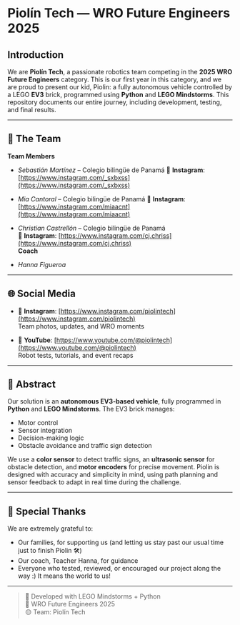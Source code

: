 # Piolín Tech — WRO Future Engineers 2025

## Introduction  
We are **Piolín Tech**, a passionate robotics team competing in the **2025 WRO Future Engineers** category. This is our first year in this category, and we are proud to present our kid, Piolin: a fully autonomous vehicle controlled by a LEGO **EV3** brick, programmed using **Python** and **LEGO Mindstorms**. This repository documents our entire journey, including development, testing, and final results.

---

## 👥 The Team

**Team Members**
- *Sebastián Martínez* – Colegio bilingüe de Panamá
        📸 **Instagram**: [https://www.instagram.com/_sxbxss](https://www.instagram.com/_sxbxss)
  
- *Mia Cantoral* – Colegio bilingüe de Panamá
      📸 **Instagram**: [https://www.instagram.com/miaacnt](https://www.instagram.com/miaacnt)
  
- *Christian Castrellón* – Colegio bilingüe de Panamá  
      📸 **Instagram**: [https://www.instagram.com/cj.chriss](https://www.instagram.com/cj.chriss)  
**Coach**
- *Hanna Figueroa*  

---

## 🌐 Social Media  

- 📸 **Instagram**: [https://www.instagram.com/piolintech](https://www.instagram.com/piolintech)  
  Team photos, updates, and WRO moments

- 🎥 **YouTube**: [https://www.youtube.com/@piolintech](https://www.youtube.com/@piolintech)  
  Robot tests, tutorials, and event recaps

---

## 🧠 Abstract  
Our solution is an **autonomous EV3-based vehicle**, fully programmed in **Python** and **LEGO Mindstorms**. The EV3 brick manages:
- Motor control  
- Sensor integration  
- Decision-making logic  
- Obstacle avoidance and traffic sign detection

We use a **color sensor** to detect traffic signs, an **ultrasonic sensor** for obstacle detection, and **motor encoders** for precise movement. Piolin is designed with accuracy and simplicity in mind, using path planning and sensor feedback to adapt in real time during the challenge.

---

## 🙏 Special Thanks  

We are extremely grateful to:
- Our families, for supporting us (and letting us stay past our usual time just to finish Piolin 🛠️)
- Our coach, Teacher Hanna, for guidance
- Everyone who tested, reviewed, or encouraged our project along the way :) It means the world to us!

---

> 🔧 Developed with LEGO Mindstorms + Python  
> 🚗 WRO Future Engineers 2025  
> 🟡 Team: Piolín Tech  
